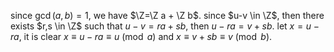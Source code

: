 since $\gcd (a,b)=1$, we have $\Z=\Z a + \Z b$. since $u-v \in \Z$, then there exists $r,s \in \Z$ such that $u-v = ra + sb$, then $u-ra=v+sb$. let $x=u-ra$, it is clear $x \equiv u-ra \equiv u \pmod a$ and $x \equiv v+sb \equiv v \pmod b$.